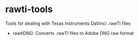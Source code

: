 rawti-tools
===========

Tools for dealing with Texas Instruments DaVinci .rawTI files

 * rawtiDNG: Converts .rawTI files to Adobe DNG raw format

